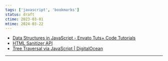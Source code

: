 ```yaml
---
tags: ['javascript', 'bookmarks']
status: draft
ctime: 2023-03-01
mtime: 2024-03-22
---
```


- [Data Structures in JavaScript - Envato Tuts+ Code Tutorials](https://code.tutsplus.com/series/data-structures-in-javascript--cms-772)
- [HTML Sanitizer API](https://wicg.github.io/sanitizer-api/)
- [Tree Traversal via JavaScript | DigitalOcean](https://www.digitalocean.com/community/tutorials/js-tree-traversal)

---

[^1]: arrays, linked lists, stacks, queues, trees, and graphs와 같은 다양한 데이터 구조와 이를 구현하는 방법
[^2]: XSS(교차 사이트 스크립팅) 공격을 방지하기 위해 HTML 콘텐츠를 삭제하기 위한 표준 API를 제안하는 WICG(Web Platform Incubator Community Group)의 사양 문서
[^3]: 깊이 우선 검색(DFS) 및 너비 우선 검색(BFS)과 같은 다양한 순회 알고리즘을 사용하여 트리 데이터 구조를 순회하는 방법